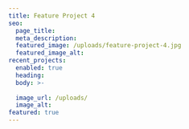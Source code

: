 ```yaml
---
title: Feature Project 4
seo:
  page_title:
  meta_description:
  featured_image: /uploads/feature-project-4.jpg
  featured_image_alt:
recent_projects:
  enabled: true
  heading: 
  body: >-
    
  image_url: /uploads/
  image_alt:
featured: true
---
```

